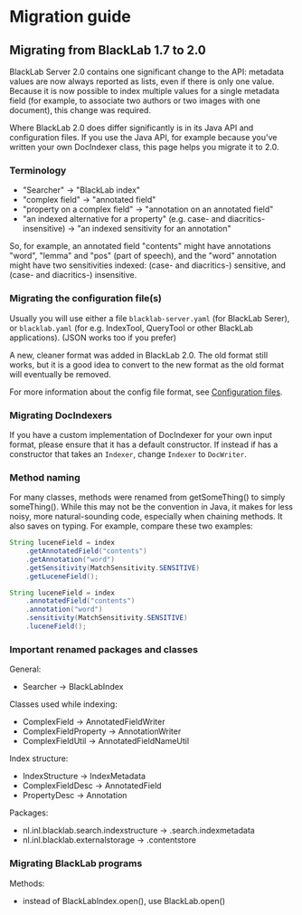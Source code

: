 # Migration guide

## Migrating from BlackLab 1.7 to 2.0

BlackLab Server 2.0 contains one significant change to the API: metadata values are now always reported as lists, even if there is only one value. Because it is now possible to index multiple values for a single metadata field (for example, to associate two authors or two images with one document), this change was required. 

Where BlackLab 2.0 does differ significantly is in its Java API and configuration files. If you use the Java API, for example because you've written your own DocIndexer class, this page helps you migrate it to 2.0. 

### Terminology

- "Searcher" -> "BlackLab index"
- "complex field" -> "annotated field"
- "property on a complex field" -> "annotation on an annotated field"
- "an indexed alternative for a property" (e.g. case- and diacritics-insensitive) -> "an indexed sensitivity for an annotation"

So, for example, an annotated field "contents" might have annotations "word", "lemma" and "pos" (part of speech), and the "word" annotation might have two sensitivities indexed: (case- and diacritics-) sensitive, and (case- and diacritics-) insensitive.

### Migrating the configuration file(s)

Usually you will use either a file `blacklab-server.yaml` (for BlackLab Serer), or `blacklab.yaml` (for e.g. IndexTool, QueryTool or other BlackLab applications). (JSON works too if you prefer)

A new, cleaner format was added in BlackLab 2.0. The old format still works, but it is a good idea to convert to the new format as the old format will eventually be removed.

For more information about the config file format, see [Configuration files](configuration-files.html).

### Migrating DocIndexers

If you have a custom implementation of DocIndexer for your own input format, please ensure that it has a default constructor. If instead if has a constructor that takes an `Indexer`, change `Indexer` to `DocWriter`. 

### Method naming

For many classes, methods were renamed from getSomeThing() to simply someThing(). While this may not be the convention in Java, it makes for less noisy, more natural-sounding code, especially when chaining methods. It also saves on typing. For example, compare these two examples:

```java
String luceneField = index
    .getAnnotatedField("contents")
    .getAnnotation("word")
    .getSensitivity(MatchSensitivity.SENSITIVE)
    .getLuceneField();

String luceneField = index
    .annotatedField("contents")
    .annotation("word")
    .sensitivity(MatchSensitivity.SENSITIVE)
    .luceneField();
```

### Important renamed packages and classes

General:
- Searcher -> BlackLabIndex

Classes used while indexing:
- ComplexField -> AnnotatedFieldWriter
- ComplexFieldProperty -> AnnotationWriter
- ComplexFieldUtil -> AnnotatedFieldNameUtil

Index structure:
- IndexStructure -> IndexMetadata
- ComplexFieldDesc -> AnnotatedField
- PropertyDesc -> Annotation

Packages:
- nl.inl.blacklab.search.indexstructure -> .search.indexmetadata
- nl.inl.blacklab.externalstorage -> .contentstore

### Migrating BlackLab programs

Methods:
- instead of BlackLabIndex.open(), use BlackLab.open()
